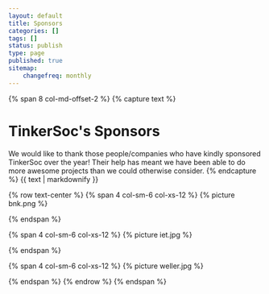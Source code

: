 ```yaml
---
layout: default 
title: Sponsors
categories: []
tags: []
status: publish
type: page
published: true
sitemap:
    changefreq: monthly
---
```

{% span 8 col-md-offset-2 %}
{% capture text %}
# TinkerSoc's Sponsors #
We would like to thank those people/companies who have kindly sponsored TinkerSoc over the year! Their help has meant we have been able to do more awesome projects than we could otherwise consider.
{% endcapture %}
{{ text | markdownify }}

{% row text-center %}
{% span 4 col-sm-6 col-xs-12 %}
{% picture bnk.png %}
<!-- col1 -->
{% endspan %}

{% span 4 col-sm-6 col-xs-12 %}
{% picture iet.jpg %}
<!-- col2 -->
{% endspan %}

{% span 4 col-sm-6 col-xs-12 %}
{% picture weller.jpg %}
<!-- col2 -->
{% endspan %}
{% endrow %}
{% endspan %}